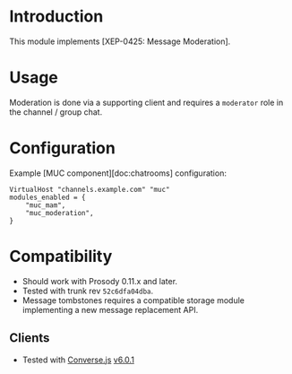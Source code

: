 # Introduction

This module implements [XEP-0425: Message Moderation].

# Usage

Moderation is done via a supporting client and requires a `moderator`
role in the channel / group chat.

# Configuration

Example [MUC component][doc:chatrooms] configuration:

``` {.lua}
VirtualHost "channels.example.com" "muc"
modules_enabled = {
    "muc_mam",
    "muc_moderation",
}
```

# Compatibility

-   Should work with Prosody 0.11.x and later.
-   Tested with trunk rev `52c6dfa04dba`.
-   Message tombstones requires a compatible storage module implementing
    a new message replacement API.

## Clients

-   Tested with [Converse.js](https://conversejs.org/)
    [v6.0.1](https://github.com/conversejs/converse.js/releases/tag/v6.0.1)
